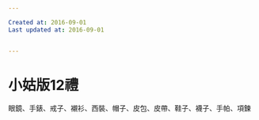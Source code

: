 ```yaml
---

Created at: 2016-09-01
Last updated at: 2016-09-01


---
```


# 小姑版12禮


眼鏡、手錶、戒子、襯衫、西裝、帽子、皮包、皮帶、鞋子、襪子、手帕、項鍊

